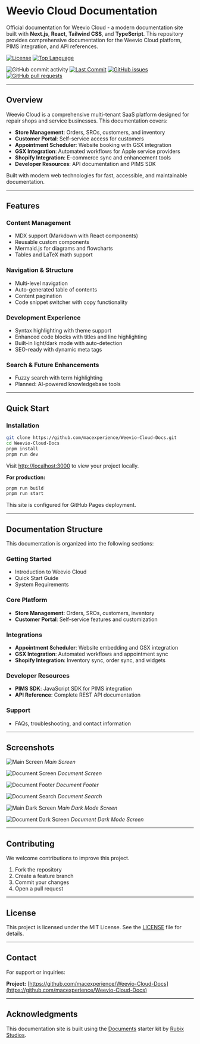 # Weevio Cloud Documentation

Official documentation for Weevio Cloud - a modern documentation site built with **Next.js**, **React**, **Tailwind CSS**, and **TypeScript**. This repository provides comprehensive documentation for the Weevio Cloud platform, PIMS integration, and API references.

[![License](https://img.shields.io/badge/license-MIT-green.svg)](LICENSE)
[![Top Language](https://img.shields.io/github/languages/top/macexperience/Weevio-Cloud-Docs)](https://github.com/macexperience/Weevio-Cloud-Docs)

![GitHub commit activity](https://img.shields.io/github/commit-activity/m/macexperience/Weevio-Cloud-Docs)
[![Last Commit](https://img.shields.io/github/last-commit/macexperience/Weevio-Cloud-Docs)](https://github.com/macexperience/Weevio-Cloud-Docs/commits)
[![GitHub issues](https://img.shields.io/github/issues/macexperience/Weevio-Cloud-Docs)](https://github.com/macexperience/Weevio-Cloud-Docs/issues)
[![GitHub pull requests](https://img.shields.io/github/issues-pr/macexperience/Weevio-Cloud-Docs)](https://github.com/macexperience/Weevio-Cloud-Docs/pulls)

---

## Overview

Weevio Cloud is a comprehensive multi-tenant SaaS platform designed for repair shops and service businesses. This documentation covers:

- **Store Management**: Orders, SROs, customers, and inventory
- **Customer Portal**: Self-service access for customers
- **Appointment Scheduler**: Website booking with GSX integration
- **GSX Integration**: Automated workflows for Apple service providers
- **Shopify Integration**: E-commerce sync and enhancement tools
- **Developer Resources**: API documentation and PIMS SDK

Built with modern web technologies for fast, accessible, and maintainable documentation.

---

## Features

### Content Management

- MDX support (Markdown with React components)
- Reusable custom components
- Mermaid.js for diagrams and flowcharts
- Tables and LaTeX math support

### Navigation & Structure

- Multi-level navigation
- Auto-generated table of contents
- Content pagination
- Code snippet switcher with copy functionality

### Development Experience

- Syntax highlighting with theme support
- Enhanced code blocks with titles and line highlighting
- Built-in light/dark mode with auto-detection
- SEO-ready with dynamic meta tags

### Search & Future Enhancements

- Fuzzy search with term highlighting
- Planned: AI-powered knowledgebase tools

---

## Quick Start

### Installation

```bash
git clone https://github.com/macexperience/Weevio-Cloud-Docs.git
cd Weevio-Cloud-Docs
pnpm install
pnpm run dev
```

Visit [http://localhost:3000](http://localhost:3000) to view your project locally.

**For production:**

```bash
pnpm run build
pnpm run start
```

This site is configured for GitHub Pages deployment.

---

## Documentation Structure

This documentation is organized into the following sections:

### Getting Started
- Introduction to Weevio Cloud
- Quick Start Guide
- System Requirements

### Core Platform
- **Store Management**: Orders, SROs, customers, inventory
- **Customer Portal**: Self-service features and customization

### Integrations
- **Appointment Scheduler**: Website embedding and GSX integration
- **GSX Integration**: Automated workflows and appointment sync
- **Shopify Integration**: Inventory sync, order sync, and widgets

### Developer Resources
- **PIMS SDK**: JavaScript SDK for PIMS integration
- **API Reference**: Complete REST API documentation

### Support
- FAQs, troubleshooting, and contact information

---

## Screenshots

![Main Screen](./public/screens/screen-1.png)
_Main Screen_

![Document Screen](./public/screens/screen-2.png)
_Document Screen_

![Document Footer](./public/screens/screen-3.png)
_Document Footer_

![Document Search](./public/screens/screen-4.png)
_Document Search_

![Main Dark Screen](./public/screens/screen-5.png)
_Main Dark Mode Screen_

![Document Dark Screen](./public/screens/screen-6.png)
_Document Dark Mode Screen_

---

## Contributing

We welcome contributions to improve this project.

1. Fork the repository
2. Create a feature branch
3. Commit your changes
4. Open a pull request

---

## License

This project is licensed under the MIT License. See the [LICENSE](./LICENSE) file for details.

---

## Contact

For support or inquiries:

**Project:** [https://github.com/macexperience/Weevio-Cloud-Docs](https://github.com/macexperience/Weevio-Cloud-Docs)

---

## Acknowledgments

This documentation site is built using the [Documents](https://github.com/rubixvi/rubix-documents) starter kit by [Rubix Studios](https://rubixstudios.com.au).
